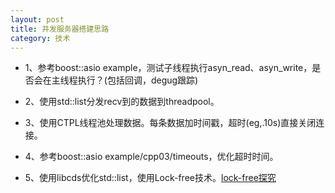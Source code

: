 ```yaml
---
layout: post
title: 并发服务器搭建思路
category: 技术
---
```


* 1、参考boost::asio example，测试子线程执行asyn_read、asyn_write，是否会在主线程执行？(包括回调，degug跟踪)

* 2、使用std::list分发recv到的数据到threadpool。

* 3、使用CTPL线程池处理数据。每条数据加时间戳，超时(eg,.10s)直接关闭连接。

* 4、参考boost::asio example/cpp03/timeouts，优化超时时间。

* 5、使用libcds优化std::list，使用Lock-free技术。[lock-free探究](http://lsclone.github.io/blog/%E6%8A%80%E6%9C%AF/2015/08/13/lock-free.html "lock-free")
